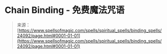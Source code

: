<!--yml

category: 未分类

date: 2024-06-12 19:09:46

-->

# Chain Binding - 免费魔法咒语

> 来源：[https://www.spellsofmagic.com/spells/spiritual_spells/binding_spells/24092/page.html#0001-01-01](https://www.spellsofmagic.com/spells/spiritual_spells/binding_spells/24092/page.html#0001-01-01)
